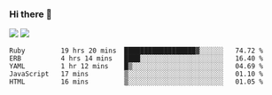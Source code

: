 ### Hi there 👋

<!--
**sasharevzin/sasharevzin** is a ✨ _special_ ✨ repository because its `README.md` (this file) appears on your GitHub profile.

Here are some ideas to get you started:

- 🔭 I’m currently working on ...
- 🌱 I’m currently learning ...
- 👯 I’m looking to collaborate on ...
- 🤔 I’m looking for help with ...
- 💬 Ask me about ...
- 📫 How to reach me: ...
- 😄 Pronouns: ...
- ⚡ Fun fact: ...
-->

![](https://yusufozturk.vercel.app/api?username=sasharevzin&hide_title=true&include_all_commits=true&count_private=true&show_icons=true) ![](https://yusufozturk.vercel.app/api/top-langs/?username=sasharevzin&layout=compact&langs_count=10&hide=apacheconf,coffeescript)

<!--START_SECTION:waka-->
```text
Ruby         19 hrs 20 mins  ██████████████████▓░░░░░░   74.72 % 
ERB          4 hrs 14 mins   ████░░░░░░░░░░░░░░░░░░░░░   16.40 % 
YAML         1 hr 12 mins    █▒░░░░░░░░░░░░░░░░░░░░░░░   04.69 % 
JavaScript   17 mins         ▒░░░░░░░░░░░░░░░░░░░░░░░░   01.10 % 
HTML         16 mins         ▒░░░░░░░░░░░░░░░░░░░░░░░░   01.05 % 
```
<!--END_SECTION:waka-->
